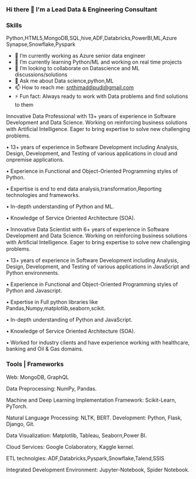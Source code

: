 ### Hi there 👋  I'm a Lead Data & Engineering Consultant
### Skills

Python,HTML5,MongoDB,SQL,hive,ADF,Databricks,PowerBI,ML,Azure Synapse,Snowflake,Pyspark

- 🔭 I’m currently working as Azure senior data engineer
- 🌱 I’m currently learning Python/ML and working on real time projects
- 👯 I’m looking to collaborate on Datascience and ML discussions/solutions
- 💬 Ask me about Data science,python,ML
- 📫 How to reach me: snthimaddipudi@gmail.com
- ⚡ Fun fact: Always ready to work with Data problems and find solutions to them


Innovative Data Professional with 13+ years of experience in Software Development and Data Science. Working on reinforcing business solutions with Artiﬁcial Intelligence. Eager to bring expertise to solve new challenging problems.

• 13+ years of experience in Software Development including Analysis, Design, Development, and Testing of various applications in cloud and onpremise applications.

• Experience in Functional and Object-Oriented Programming styles of Python.

• Expertise is end to end data analysis,transformation,Reporting technologies and frameworks.

• In-depth understanding of Python and ML.

• Knowledge of Service Oriented Architecture (SOA).

• Innovative Data Scientist with 6+ years of experience in Software Development and Data Science. Working on reinforcing business solutions with Artiﬁcial Intelligence. Eager to bring expertise to solve new challenging problems.

• 13+ years of experience in Software Development including Analysis, Design, Development, and Testing of various applications in JavaScript and Python environments.

• Experience in Functional and Object-Oriented Programming styles of Python and Javascript.

• Expertise in Full python libraries like Pandas,Numpy,matplotlib,seaborn,scikit.

• In-depth understanding of Python and JavaScript.

• Knowledge of Service Oriented Architecture (SOA).

• Worked for industry clients and have experience working with healthcare, banking  and Oil & Gas domains.


### Tools | Frameworks

Web: MongoDB, GraphQL

Data Preprocessing: NumPy, Pandas.

Machine and Deep Learning Implementation Framework: Scikit-Learn, PyTorch.

Natural Language Processing: NLTK, BERT. Development: Python, Flask, Django, Git.

Data Visualization: Matplotlib, Tableau, Seaborn,Power BI.

Cloud Services: Google Colaboratory, Kaggle kernel.

ETL technolgies: ADF,Databricks,Pyspark,Snowflake,Talend,SSIS

Integrated Development Environment: Jupyter-Notebook, Spider Notebook.

